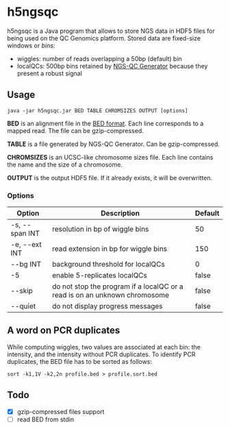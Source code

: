 # h5ngsqc
h5ngsqc is a Java program that allows to store NGS data in HDF5 files for being used on the QC Genomics platform.
Stored data are fixed-size windows or *bins*:

- wiggles: number of reads overlapping a 50bp (default) bin
- localQCs: 500bp bins retained by [NGS-QC Generator](http://ngs-qc.org/) because they present a robust signal
 
## Usage

    java -jar h5ngsqc.jar BED TABLE CHROMSIZES OUTPUT [options]

**BED** is an alignment file in the [BED format](https://genome.ucsc.edu/FAQ/FAQformat#format1). Each line corresponds to a mapped read. The file can be gzip-compressed.

**TABLE** is a file generated by NGS-QC Generator. Can be gzip-compressed.

**CHROMSIZES** is an UCSC-like chromosome sizes file. Each line contains the name and the size of a chromosome.

**OUTPUT** is the output HDF5 file. If it already exists, it will be overwritten.

### Options

| Option      | Description           | Default  |
| ----------- |-------------| -----|
| -s, --span INT  | resolution in bp of wiggle bins | 50 |
| -e, --ext INT  | read extension in bp for wiggle bins | 150 |
| --bg INT       | background threshold for localQCs | 0 |
| -5          | enable 5-replicates localQCs | false |
| --skip      | do not stop the program if a localQC or a read is on an unknown chromosome | false |
| --quiet     | do not display progress messages | false  |


## A word on PCR duplicates
 
 While computing wiggles, two values are associated at each bin: the intensity, and the intensity without PCR duplicates.
 To identify PCR duplicates, the BED file has to be sorted as follows:
 
    sort -k1,1V -k2,2n profile.bed > profile.sort.bed
    
## Todo

- [x] gzip-compressed files support
- [ ] read BED from stdin
